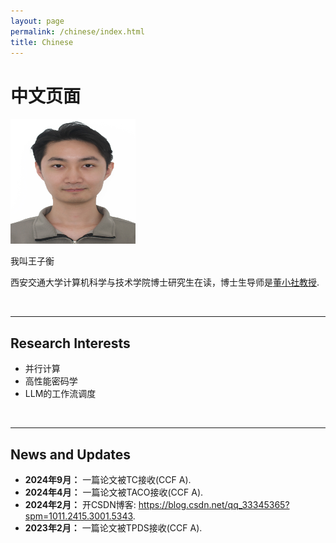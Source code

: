 ```yaml
---
layout: page
permalink: /chinese/index.html
title: Chinese
---
```


# 中文页面

<img src="/images/wangziheng.jpg" class="floatpic" width="200" height="200">

我叫王子衡

西安交通大学计算机科学与技术学院博士研究生在读，博士生导师是[董小社教授](https://gr.xjtu.edu.cn/en/web/xsdong/home).

<br>

---

## Research Interests

- 并行计算
- 高性能密码学
- LLM的工作流调度

<br>

---

## News and Updates
- **2024年9月：** 一篇论文被TC接收(CCF A).
- **2024年4月：** 一篇论文被TACO接收(CCF A).
- **2024年2月：** 开CSDN博客: https://blog.csdn.net/qq_33345365?spm=1011.2415.3001.5343.
- **2023年2月：** 一篇论文被TPDS接收(CCF A).
<br>


